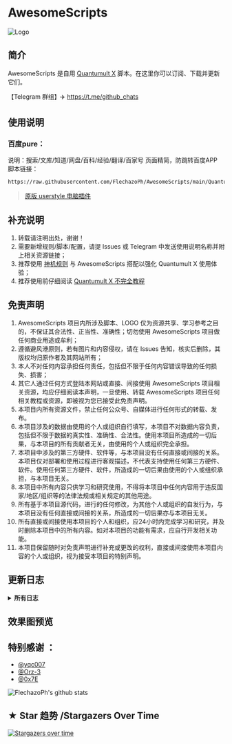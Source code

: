 # AwesomeScripts
![Logo](https://cdn.jsdelivr.net/gh/FlechazoPh/AwesomeScripts/Assets/Logo.PNG)

## 简介

AwesomeScripts 是自用  [Quantumult X](https://github.com/crossutility/Quantumult-X/) 脚本。在这里你可以订阅、下载并更新它们。

【Telegram 群组】:airplane: https://t.me/github_chats <br>

## 使用说明

### 百度pure：
说明：搜索/文库/知道/网盘/百科/经验/翻译/百家号 页面精简，防跳转百度APP
脚本链接：
```bash
https://raw.githubusercontent.com/FlechazoPh/AwesomeScripts/main/QuantumultX/Scripts/pure.baidu.user.js
```
> [原版 userstyle 电脑插件](https://userstyles.org/styles/173673/pure)

## 补充说明
1. 转载请注明出处，谢谢！<br>
2. 需要新增规则/脚本/配置，请提 Issues 或 Telegram 中发送使用说明名称并附上相关资源链接；<br>
3. 推荐使用 [神机规则](https://github.com/DivineEngine/Profiles/tree/master/Quantumult) 与 AwesomeScripts 搭配以强化 Quantumult X 使用体验；<br>
4. 推荐使用前仔细阅读 [Quantumult X 不完全教程](https://www.notion.so/Quantumult-X-1d32ddc6e61c4892ad2ec5ea47f00917)

## 免责声明
1. AwesomeScripts 项目内所涉及脚本、LOGO 仅为资源共享、学习参考之目的，不保证其合法性、正当性、准确性；切勿使用 AwesomeScripts 项目做任何商业用途或牟利；<br>
2. 遵循避风港原则，若有图片和内容侵权，请在 Issues 告知，核实后删除，其版权均归原作者及其网站所有；<br>
3. 本人不对任何内容承担任何责任，包括但不限于任何内容错误导致的任何损失、损害；<br>
4. 其它人通过任何方式登陆本网站或直接、间接使用 AwesomeScripts 项目相关资源，均应仔细阅读本声明，一旦使用、转载 AwesomeScripts 项目任何相关教程或资源，即被视为您已接受此免责声明。<br>
5. 本项目内所有资源文件，禁止任何公众号、自媒体进行任何形式的转载、发布。
6. 本项目涉及的数据由使用的个人或组织自行填写，本项目不对数据内容负责，包括但不限于数据的真实性、准确性、合法性。使用本项目所造成的一切后果，与本项目的所有贡献者无关，由使用的个人或组织完全承担。
7. 本项目中涉及的第三方硬件、软件等，与本项目没有任何直接或间接的关系。本项目仅对部署和使用过程进行客观描述，不代表支持使用任何第三方硬件、软件。使用任何第三方硬件、软件，所造成的一切后果由使用的个人或组织承担，与本项目无关。
8. 本项目中所有内容只供学习和研究使用，不得将本项目中任何内容用于违反国家/地区/组织等的法律法规或相关规定的其他用途。
9. 所有基于本项目源代码，进行的任何修改，为其他个人或组织的自发行为，与本项目没有任何直接或间接的关系，所造成的一切后果亦与本项目无关。
10. 所有直接或间接使用本项目的个人和组织，应24小时内完成学习和研究，并及时删除本项目中的所有内容。如对本项目的功能有需求，应自行开发相关功能。
11. 本项目保留随时对免责声明进行补充或更改的权利，直接或间接使用本项目内容的个人或组织，视为接受本项目的特别声明。

## 更新日志
<details>
<summary><strong>所有日志</strong></summary><br>
<strong>v1.0</strong><br>
2022-01-07<br>
* 更新脚本<br>
1. 更新 pure 百度
2. 更新 README 文档
<br>

2022-01-07
更新 pure 百度

</details>

## 效果图预览

## 特别感谢 ：
* [@yqc007](https://github.com/yqc007/QuantumultX)
* [@Orz-3](https://github.com/Orz-3/QuantumultX)
* [@0x7E](https://github.com/0x7E/rules-conf)

![FlechazoPh's github stats](https://github-readme-stats.vercel.app/api?username=FlechazoPh&show_icons=true&theme=vue-dark)


## ★ Star 趋势 /Stargazers Over Time

[![Stargazers over time](https://starchart.cc/FlechazoPh/QLDependency.svg)](https://starchart.cc/FlechazoPh/QLDependency)

